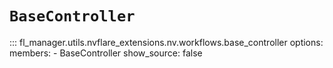 # `BaseController`

::: fl_manager.utils.nvflare_extensions.nv.workflows.base_controller
    options:
      members:
      - BaseController
      show_source: false
